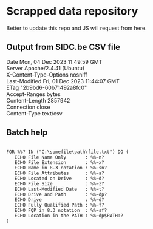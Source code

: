 # Scrapped data repository

Better to update this repo and JS will request from here.

## Output from SIDC.be CSV file 

Date Mon, 04 Dec 2023 11:49:59 GMT<br>
Server Apache/2.4.41 (Ubuntu)<br>
X-Content-Type-Options nosniff<br>
Last-Modified Fri, 01 Dec 2023 11:44:07 GMT<br>
ETag "2b9bd6-60b71492a8fc0"<br>
Accept-Ranges bytes<br>
Content-Length 2857942<br>
Connection close<br>
Content-Type text/csv

## Batch help

<code>
FOR %%? IN ("C:\somefile\path\file.txt") DO (
   ECHO File Name Only       : %%~n?
   ECHO File Extension       : %%~x?
   ECHO Name in 8.3 notation : %%~sn?
   ECHO File Attributes      : %%~a?
   ECHO Located on Drive     : %%~d?
   ECHO File Size            : %%~z?
   ECHO Last-Modified Date   : %%~t?
   ECHO Drive and Path       : %%~dp?
   ECHO Drive                : %%~d?
   ECHO Fully Qualified Path : %%~f?
   ECHO FQP in 8.3 notation  : %%~sf?
   ECHO Location in the PATH : %%~dp$PATH:?
)
</code>

